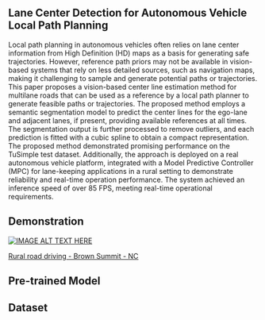## Lane Center Detection for Autonomous Vehicle Local Path Planning
Local path planning in autonomous vehicles often
relies on lane center information from High Definition (HD) maps as a basis for generating safe trajectories. However,
reference path priors may not be available in vision-based systems that rely on less detailed sources, such as navigation
maps, making it challenging to sample and generate potential paths or trajectories. This paper proposes a vision-based
center line estimation method for multilane roads that can be used as a reference by a local path planner to generate
feasible paths or trajectories. The proposed method employs a semantic segmentation model to predict the center lines for
the ego-lane and adjacent lanes, if present, providing available references at all times. The segmentation output is further
processed to remove outliers, and each prediction is fitted with a cubic spline to obtain a compact representation. The
proposed method demonstrated promising performance on the TuSimple test dataset. Additionally, the approach is deployed
on a real autonomous vehicle platform, integrated with a Model Predictive Controller (MPC) for lane-keeping applications in a
rural setting to demonstrate reliability and real-time operation performance. The system achieved an inference speed of over
85 FPS, meeting real-time operational requirements.


## Demonstration
[![IMAGE ALT TEXT HERE](https://img.youtube.com/vi/QUAs-sD0vJs/0.jpg)](https://youtu.be/QUAs-sD0vJs)

<a href="https://youtu.be/QUAs-sD0vJs"> Rural road driving - Brown Summit - NC </a>

## Pre-trained Model 

## Dataset
